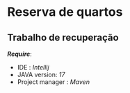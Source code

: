 # Reserva de quartos
## Trabalho de recuperação

**_Require_**:
- IDE : *Intellij*
- JAVA version: *17*
- Project manager : *Maven*